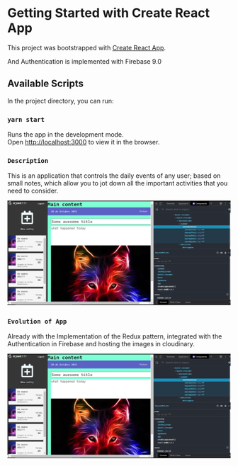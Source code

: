# Getting Started with Create React App

This project was bootstrapped with [Create React App](https://github.com/facebook/create-react-app).

And Authentication is implemented with Firebase 9.0

## Available Scripts

In the project directory, you can run:

### `yarn start`

Runs the app in the development mode.\
Open [http://localhost:3000](http://localhost:3000) to view it in the browser.

### `Description`

This is an application that controls the daily events of any user; based on small notes, which allow you to jot down all the important activities that you need to consider.

![](src/assets/Main-Screen.jpg)

### `Evolution of App`

Already with the Implementation of the Redux pattern, integrated with the Authentication in Firebase and hosting the images in cloudinary.

![](src/assets/Main-Screen.jpg)

